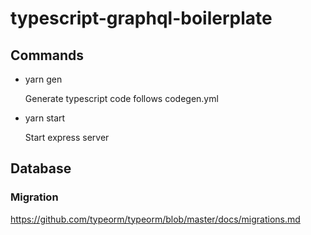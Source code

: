 # typescript-graphql-boilerplate

## Commands

- yarn gen

  Generate typescript code follows codegen.yml

- yarn start

  Start express server


## Database

### Migration

https://github.com/typeorm/typeorm/blob/master/docs/migrations.md
